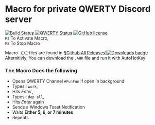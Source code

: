 # Macro for private QWERTY Discord server 
[![Build Status](https://travis-ci.org/dwyl/esta.svg?branch=master)](https://github.com/Kabirkwatra/QWERTY_MACRO_UnbelievaBoat/releases)
[![QWERTY Status](https://img.shields.io/badge/QWERTY-working-brightgreen.svg)](https://github.com/Kabirkwatra/QWERTY_MACRO_UnbelievaBoat/releases)
[![GitHub license](https://img.shields.io/github/license/Kabirkwatra/QWERTY_MACRO_UnbelievaBoat.svg)](https://github.com/Kabirkwatra/QWERTY_MACRO_UnbelievaBoat/blob/master/LICENSE)
<br />
`F3` To Activate Macro, <br />
`F8` To Stop Macro <br />

Macro `.EXE` files are found in 
[![Github All Releases]![Downloads badge](https://img.shields.io/github/downloads/kabirkwatra/QWERTY_MACRO_UnbelievaBoat/total.svg)](https://github.com/Kabirkwatra/QWERTY_MACRO_UnbelievaBoat/releases) <br />
Alternitivly, You can download the `.AHK` file and run it with AutoHotKey

### The Macro Does the following <br />
- Opens QWERTY Channel `#FunFun` if open in background
- Types `!work`, <br />
- Hits *Enter*, <br />
- Types `!dep all`, <br />
- Hits *Enter* again <br />
- Sends a Windows Toast Notification <br />
- Waits **Either 5, 6, or 7 minutes** <br />
- Repeats <br />
